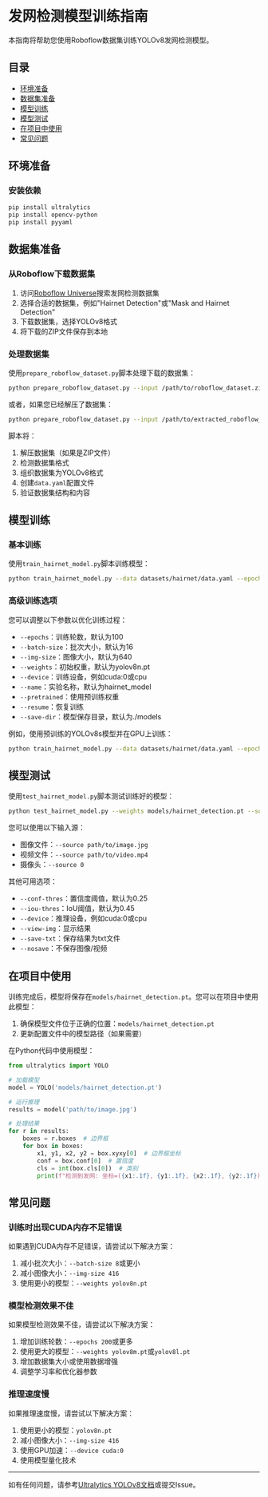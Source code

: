 # 发网检测模型训练指南

本指南将帮助您使用Roboflow数据集训练YOLOv8发网检测模型。

## 目录

- [环境准备](#环境准备)
- [数据集准备](#数据集准备)
- [模型训练](#模型训练)
- [模型测试](#模型测试)
- [在项目中使用](#在项目中使用)
- [常见问题](#常见问题)

## 环境准备

### 安装依赖

```bash
pip install ultralytics
pip install opencv-python
pip install pyyaml
```

## 数据集准备

### 从Roboflow下载数据集

1. 访问[Roboflow Universe](https://universe.roboflow.com/)搜索发网检测数据集
2. 选择合适的数据集，例如"Hairnet Detection"或"Mask and Hairnet Detection"
3. 下载数据集，选择YOLOv8格式
4. 将下载的ZIP文件保存到本地

### 处理数据集

使用`prepare_roboflow_dataset.py`脚本处理下载的数据集：

```bash
python prepare_roboflow_dataset.py --input /path/to/roboflow_dataset.zip --output datasets/hairnet
```

或者，如果您已经解压了数据集：

```bash
python prepare_roboflow_dataset.py --input /path/to/extracted_roboflow_folder --output datasets/hairnet
```

脚本将：
1. 解压数据集（如果是ZIP文件）
2. 检测数据集格式
3. 组织数据集为YOLOv8格式
4. 创建`data.yaml`配置文件
5. 验证数据集结构和内容

## 模型训练

### 基本训练

使用`train_hairnet_model.py`脚本训练模型：

```bash
python train_hairnet_model.py --data datasets/hairnet/data.yaml --epochs 100 --batch-size 16 --img-size 640
```

### 高级训练选项

您可以调整以下参数以优化训练过程：

- `--epochs`：训练轮数，默认为100
- `--batch-size`：批次大小，默认为16
- `--img-size`：图像大小，默认为640
- `--weights`：初始权重，默认为yolov8n.pt
- `--device`：训练设备，例如cuda:0或cpu
- `--name`：实验名称，默认为hairnet_model
- `--pretrained`：使用预训练权重
- `--resume`：恢复训练
- `--save-dir`：模型保存目录，默认为./models

例如，使用预训练的YOLOv8s模型并在GPU上训练：

```bash
python train_hairnet_model.py --data datasets/hairnet/data.yaml --epochs 200 --batch-size 8 --img-size 640 --weights yolov8s.pt --device cuda:0 --pretrained
```

## 模型测试

使用`test_hairnet_model.py`脚本测试训练好的模型：

```bash
python test_hairnet_model.py --weights models/hairnet_detection.pt --source path/to/test/image.jpg --view-img
```

您可以使用以下输入源：
- 图像文件：`--source path/to/image.jpg`
- 视频文件：`--source path/to/video.mp4`
- 摄像头：`--source 0`

其他可用选项：
- `--conf-thres`：置信度阈值，默认为0.25
- `--iou-thres`：IoU阈值，默认为0.45
- `--device`：推理设备，例如cuda:0或cpu
- `--view-img`：显示结果
- `--save-txt`：保存结果为txt文件
- `--nosave`：不保存图像/视频

## 在项目中使用

训练完成后，模型将保存在`models/hairnet_detection.pt`。您可以在项目中使用此模型：

1. 确保模型文件位于正确的位置：`models/hairnet_detection.pt`
2. 更新配置文件中的模型路径（如果需要）

在Python代码中使用模型：

```python
from ultralytics import YOLO

# 加载模型
model = YOLO('models/hairnet_detection.pt')

# 运行推理
results = model('path/to/image.jpg')

# 处理结果
for r in results:
    boxes = r.boxes  # 边界框
    for box in boxes:
        x1, y1, x2, y2 = box.xyxy[0]  # 边界框坐标
        conf = box.conf[0]  # 置信度
        cls = int(box.cls[0])  # 类别
        print(f"检测到发网: 坐标=({x1:.1f}, {y1:.1f}, {x2:.1f}, {y2:.1f}), 置信度={conf:.2f}")
```

## 常见问题

### 训练时出现CUDA内存不足错误

如果遇到CUDA内存不足错误，请尝试以下解决方案：

1. 减小批次大小：`--batch-size 8`或更小
2. 减小图像大小：`--img-size 416`
3. 使用更小的模型：`--weights yolov8n.pt`

### 模型检测效果不佳

如果模型检测效果不佳，请尝试以下解决方案：

1. 增加训练轮数：`--epochs 200`或更多
2. 使用更大的模型：`--weights yolov8m.pt`或`yolov8l.pt`
3. 增加数据集大小或使用数据增强
4. 调整学习率和优化器参数

### 推理速度慢

如果推理速度慢，请尝试以下解决方案：

1. 使用更小的模型：`yolov8n.pt`
2. 减小图像大小：`--img-size 416`
3. 使用GPU加速：`--device cuda:0`
4. 使用模型量化技术

---

如有任何问题，请参考[Ultralytics YOLOv8文档](https://docs.ultralytics.com/)或提交Issue。
